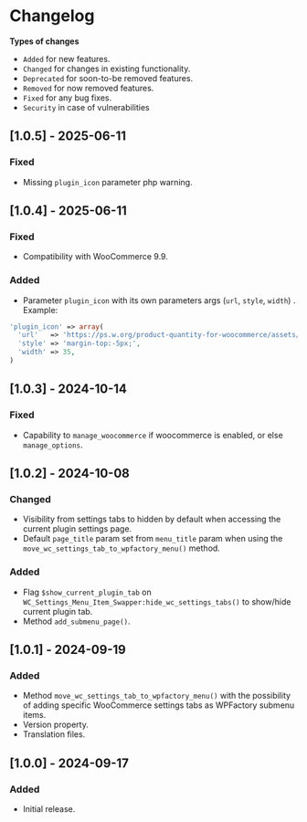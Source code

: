 # Changelog

**Types of changes**
* `Added` for new features.
* `Changed` for changes in existing functionality.
* `Deprecated` for soon-to-be removed features.
* `Removed` for now removed features.
* `Fixed` for any bug fixes.
* `Security` in case of vulnerabilities

## [1.0.5] - 2025-06-11
### Fixed
* Missing `plugin_icon` parameter php warning.

## [1.0.4] - 2025-06-11
### Fixed
* Compatibility with WooCommerce 9.9.
### Added
* Parameter `plugin_icon` with its own parameters args (`url`, `style`, `width`) . Example: 
```php
'plugin_icon' => array(
  'url'   => 'https://ps.w.org/product-quantity-for-woocommerce/assets/icon.svg?rev=2971558',
  'style' => 'margin-top:-5px;',
  'width' => 35,
)
```

## [1.0.3] - 2024-10-14
### Fixed
* Capability to `manage_woocommerce` if woocommerce is enabled, or else `manage_options`.

## [1.0.2] - 2024-10-08
### Changed
* Visibility from settings tabs to hidden by default when accessing the current plugin settings page.
* Default `page_title` param set from `menu_title` param when using the `move_wc_settings_tab_to_wpfactory_menu()` method.

### Added
* Flag `$show_current_plugin_tab` on `WC_Settings_Menu_Item_Swapper:hide_wc_settings_tabs()` to show/hide current plugin tab.
* Method `add_submenu_page()`.

## [1.0.1] - 2024-09-19
### Added
* Method `move_wc_settings_tab_to_wpfactory_menu()` with the possibility of adding specific WooCommerce settings tabs as WPFactory submenu items.
* Version property.
* Translation files.

## [1.0.0] - 2024-09-17
### Added
* Initial release.